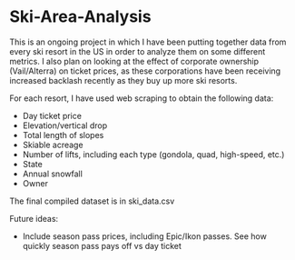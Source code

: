 # Ski-Area-Analysis

This is an ongoing project in which I have been putting together data from every ski resort in the US in order to analyze them on some different metrics. I also plan on looking at the effect of corporate ownership (Vail/Alterra) on ticket prices, as these corporations have been receiving increased backlash recently as they buy up more ski resorts.

For each resort, I have used web scraping to obtain the following data:

  - Day ticket price
  - Elevation/vertical drop
  - Total length of slopes
  - Skiable acreage
  - Number of lifts, including each type (gondola, quad, high-speed, etc.)
  - State
  - Annual snowfall
  - Owner

The final compiled dataset is in ski_data.csv

Future ideas:

  - Include season pass prices, including Epic/Ikon passes. See how quickly season pass pays off vs day ticket
